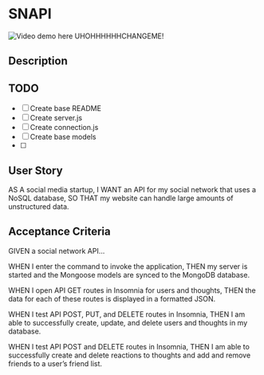 # SNAPI

![Video demo here UHOHHHHHHCHANGEME!](https://google.com)

## Description


## TODO
- [ ] Create base README
- [ ] Create server.js
- [ ] Create connection.js
- [ ] Create base models
- [ ] 

## User Story

AS A social media startup,
I WANT an API for my social network that uses a NoSQL database,
SO THAT my website can handle large amounts of unstructured data.

## Acceptance Criteria

GIVEN a social network API...

WHEN I enter the command to invoke the application,
THEN my server is started and the Mongoose models are synced to the MongoDB database.

WHEN I open API GET routes in Insomnia for users and thoughts,
THEN the data for each of these routes is displayed in a formatted JSON.

WHEN I test API POST, PUT, and DELETE routes in Insomnia,
THEN I am able to successfully create, update, and delete users and thoughts in my database.

WHEN I test API POST and DELETE routes in Insomnia,
THEN I am able to successfully create and delete reactions to thoughts and add and remove friends to a user’s friend list.
